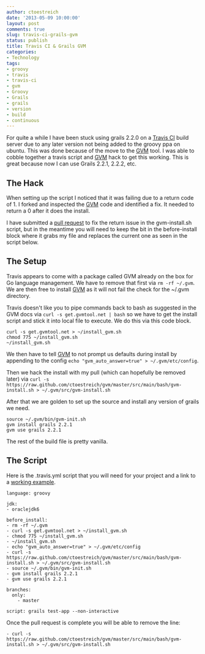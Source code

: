 ```yaml
---
author: ctoestreich
date: '2013-05-09 10:00:00'
layout: post
comments: true
slug: travis-ci-grails-gvm
status: publish
title: Travis CI & Grails GVM
categories:
- Technology
tags:
- groovy
- travis
- travis-ci
- gvm
- Groovy
- Grails
- grails
- version
- build
- continuous
---
```


For quite a while I have been stuck using grails 2.2.0 on a [Travis CI][1] build server due to any later version not being added to the groovy ppa on ubuntu.  This was done because of the move to the [GVM][2] tool.  I was able to cobble together a travis script and [GVM][2] hack to get this working.  This is great because now I can use Grails 2.2.1, 2.2.2, etc.

<!-- more -->

## The Hack

When setting up the script I noticed that it was failing due to a return code of 1.  I forked and inspected the [GVM][2] code and identified a fix.  It needed to return a 0 after it does the install.

I have submitted a [pull request][4] to fix the return issue in the gvm-install.sh script, but in the meantime you will need to keep the bit in the before-install block where it grabs my file and replaces the current one as seen in the script below.

## The Setup

Travis appears to come with a package called GVM already on the box for Go language management.  We have to remove that first via `rm -rf ~/.gvm`.  We are then free to install [GVM][2] as it will not fail the check for the ~/.gvm directory.

Travis doesn't like you to pipe commands back to bash as suggested in the GVM docs via `curl -s get.gvmtool.net | bash` so we have to get the install script and stick it into local file to execute.  We do this via this code block.

```
curl -s get.gvmtool.net > ~/install_gvm.sh
chmod 775 ~/install_gvm.sh
~/install_gvm.sh
```

We then have to tell [GVM][2] to not prompt us defaults during install by appending to the config `echo "gvm_auto_answer=true" > ~/.gvm/etc/config`.

Then we hack the install with my pull (which can hopefully be removed later) via `curl -s https://raw.github.com/ctoestreich/gvm/master/src/main/bash/gvm-install.sh > ~/.gvm/src/gvm-install.sh`

After that we are golden to set up the source and install any version of grails we need.

```
source ~/.gvm/bin/gvm-init.sh
gvm install grails 2.2.1
gvm use grails 2.2.1
```

The rest of the build file is pretty vanilla.


## The Script

Here is the .travis.yml script that you will need for your project and a link to a [working example][3].

```
language: groovy

jdk:
- oraclejdk6

before_install:
- rm -rf ~/.gvm
- curl -s get.gvmtool.net > ~/install_gvm.sh
- chmod 775 ~/install_gvm.sh
- ~/install_gvm.sh
- echo "gvm_auto_answer=true" > ~/.gvm/etc/config
- curl -s https://raw.github.com/ctoestreich/gvm/master/src/main/bash/gvm-install.sh > ~/.gvm/src/gvm-install.sh
- source ~/.gvm/bin/gvm-init.sh
- gvm install grails 2.2.1
- gvm use grails 2.2.1

branches:
  only:
    - master

script: grails test-app --non-interactive
```

Once the pull request is complete you will be able to remove the line:

```
- curl -s https://raw.github.com/ctoestreich/gvm/master/src/main/bash/gvm-install.sh > ~/.gvm/src/gvm-install.sh
```

   [1]: https://travis-ci.org (Travis CI)
   [2]: http://gvmtool.net/ (the Groovy enVironment Manager)
   [3]: https://github.com/Grails-Plugin-Consortium/grails-filterpane-demo/blob/master/.travis.yml (Working Example)
   [4]: https://github.com/gvmtool/gvm/pull/167 (Pull Request)
